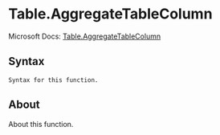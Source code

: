 ---
---

# Table.AggregateTableColumn

Microsoft Docs: [Table.AggregateTableColumn](https://docs.microsoft.com/en-us/powerquery-m/table-aggregatetablecolumn)

## Syntax

```
Syntax for this function.
```

## About

About this function.


